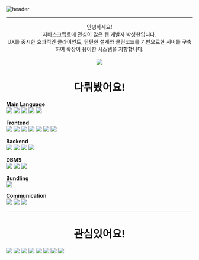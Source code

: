![header](https://capsule-render.vercel.app/api?type=waving&color=timeAuto&height=300&fontAlignY=40&&section=header&text=HELLO&desc=SEONG%20HYEON%20PARK&descAlignY=55&fontSize=80&animation=twinkling)
<hr />

<div align="center">안녕하세요!<br />자바스크립트에 관심이 많은 웹 개발자 박성현입니다.<br />UX를 중시한 효과적인 클라이언트, 탄탄한 설계와 클린코드를 기반으로한 서버를 구축하여 확장이 용이한 시스템을 지향합니다.<br /><br />
<img src="https://img.shields.io/badge/Contact_Me-pshysd@kakao.com-FFCD00" /></div>

<h1 align="center">다뤄봤어요!</h1>

<b>Main Language</b><br />
<img src="https://img.shields.io/badge/html5-E34F26?style=for-the-badge&logo=html5&logoColor=ffffff"/>
<img src="https://img.shields.io/badge/css3-1572B6?style=for-the-badge&logo=css3&logoColor=ffffff">
<img src="https://img.shields.io/badge/javascript-F7DF1E?style=for-the-badge&logo=javascript&logoColor=ffffff">
<img src="https://img.shields.io/badge/typescript-3178C6?style=for-the-badge&logo=typescript&logoColor=ffffff">
<img src="https://img.shields.io/badge/node.js-339933?style=for-the-badge&logo=nodedotjs&logoColor=ffffff">

<b>Frontend</b><br />
<img src="https://img.shields.io/badge/react-61DAFB?style=for-the-badge&logo=react&logoColor=ffffff">
<img src="https://img.shields.io/badge/SWR-000000?style=for-the-badge&logo=swr&logoColor=ffffff">
<img src="https://img.shields.io/badge/Redux-764ABC?style=for-the-badge&logo=redux&logoColor=ffffff">
<img src="https://img.shields.io/badge/jquery-0769AD?style=for-the-badge&logo=redux&logoColor=ffffff">
<img src="https://img.shields.io/badge/styled--components-DB7093?style=for-the-badge&logo=styledcomponents&logoColor=ffffff">
<img src="https://img.shields.io/badge/ant%20design-0170FE?style=for-the-badge&logo=antdesign&logoColor=ffffff">
<img src="https://img.shields.io/badge/styled--components-DB7093?style=for-the-badge&logo=styledcomponents&logoColor=ffffff">

<b>Backend</b><br />
<img src="https://img.shields.io/badge/express.js-000000?style=for-the-badge&logo=express&logoColor=ffffff">
<img src="https://img.shields.io/badge/mongoose-47A248?style=for-the-badge&logo=mongodb&logoColor=ffffff">
<img src="https://img.shields.io/badge/sequelize-52B0E7?style=for-the-badge&logo=sequelize&logoColor=ffffff">
<img src="https://img.shields.io/badge/axios-5A29E4?style=for-the-badge&logo=axios&logoColor=ffffff">


<b>DBMS</b><br />
<img src="https://img.shields.io/badge/mysql-4479A1?style=for-the-badge&logo=mysql&logoColor=ffffff">
<img src="https://img.shields.io/badge/mongodb-47A248?style=for-the-badge&logo=mongodb&logoColor=ffffff">
<img src="https://img.shields.io/badge/redis-DC382D?style=for-the-badge&logo=redis&logoColor=ffffff">

<b>Bundling</b><br />
<img src="https://img.shields.io/badge/webpack-8DD6F9?style=for-the-badge&logo=webpack&logoColor=ffffff">

<b>Communication</b><br />
<img src="https://img.shields.io/badge/github-181717?style=for-the-badge&logo=github&logoColor=ffffff">
<img src="https://img.shields.io/badge/slack-4A154B?style=for-the-badge&logo=slack&logoColor=ffffff">
<img src="https://img.shields.io/badge/obsidian-7C3AED?style=for-the-badge&logo=obsidian&logoColor=ffffff">
<hr />

<h1 align="center">관심있어요!</h1>
<div>
    <img src="https://img.shields.io/badge/nestjs-E0234D?style=for-the-badge&logo=nestjs&logoColor=ffffff">
    <img src="https://img.shields.io/badge/nextjs-000000?style=for-the-badge&logo=nextdotjs&logoColor=ffffff">
    <img src="https://img.shields.io/badge/typeorm-000000?style=for-the-badge&logo=&logoColor=ffffff">
    <img src="https://img.shields.io/badge/prisma-2D3748?style=for-the-badge&logo=prisma&logoColor=ffffff">
    <img src="https://img.shields.io/badge/socket.io-010101?style=for-the-badge&logo=socketdotio&logoColor=ffffff">
    <img src="https://img.shields.io/badge/bun-000000?style=for-the-badge&logo=bun&logoColor=ffffff">
    <img src="https://img.shields.io/badge/redux--saga-999999?style=for-the-badge&logo=reduxsaga&logoColor=ffffff">
    <img src="https://img.shields.io/badge/docker-2496ED?style=for-the-badge&logo=docker&logoColor=ffffff">
</div>